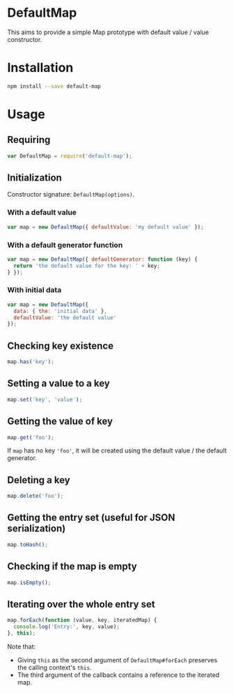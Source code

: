 # DefaultMap

This aims to provide a simple Map prototype with default value / value constructor.

# Installation

```bash
npm install --save default-map
```

# Usage

## Requiring

```js
var DefaultMap = require('default-map');
```

## Initialization

Constructor signature: `DefaultMap(options)`.

### With a default value

```js
var map = new DefaultMap({ defaultValue: 'my default value' });
```

### With a default generator function

```js
var map = new DefaultMap({ defaultGenerator: function (key) {
  return 'the default value for the key: ' + key;
} });
```

### With initial data

```js
var map = new DefaultMap({
  data: { the: 'initial data' },
  defaultValue: 'the default value'
});
```

## Checking key existence

```js
map.has('key');
```

## Setting a value to a key

```js
map.set('key', 'value');
```

## Getting the value of key

```js
map.get('foo');
```

If `map` has no key `'foo'`, it will be created using the default value / the default generator.

## Deleting a key

```js
map.delete('foo');
```

## Getting the entry set (useful for JSON serialization)

```js
map.toHash();
```

## Checking if the map is empty

```js
map.isEmpty();
```

## Iterating over the whole entry set

```js
map.forEach(function (value, key, iteratedMap) {
  console.log('Entry:', key, value);
}, this);
```

Note that:

- Giving `this` as the second argument of `DefaultMap#forEach` preserves the calling context's `this`.
- The third argument of the callback contains a reference to the iterated map.
